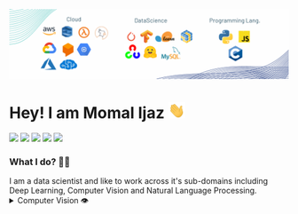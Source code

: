 <img src="github_cover.png" />

<h1>Hey! I am Momal Ijaz <img src="https://raw.githubusercontent.com/ABSphreak/ABSphreak/master/gifs/Hi.gif" width="30px"></a></h1>

<a href="https://www.linkedin.com/in/momal-ijaz/"><img src="https://github.com/ashutosh1919/ashutosh1919/blob/master/logos/linkedin.png" width="40" /></a>
<a href="https://github.com/Momilijaz96"><img src="https://github.com/ashutosh1919/ashutosh1919/blob/master/logos/github-logo.png" width="40" /></a>
<a href="https://www.facebook.com/MomilIjaz"><img src="https://github.com/ashutosh1919/ashutosh1919/blob/master/logos/facebook.png" width="40" /></a>
<a href="mailto:momalijaz26@gmail.com"><img src="https://github.com/ashutosh1919/ashutosh1919/blob/master/logos/google-plus.png" width="40" /></a>
<a href="https://twitter.com/IjazMomal"><img src="https://github.com/ashutosh1919/ashutosh1919/blob/master/logos/twitter.png" width="40" /></a>

<h3> What I do? 👩‍💻 </h3>
I am a data scientist and like to work across it's sub-domains including Deep Learning, Computer Vision and Natural Language Processing.
<details>
<summary>Computer Vision 👁️ </summary>
<ul>
  <li><a href="https://github.com/Momilijaz96/Face-DTR">Face-Detection-Recognition-Tracking</a></li>
  <li><a href="https://github.com/Momilijaz96/LPN-LightWeightPoseNetwork-">LightWeight-Human-Pose-Estimator</a></li>
  <li><a href="https://github.com/Momilijaz96/FC-Convolution-AutoEncoder">AutoEncoders</a></li>
  <li><a href="https://github.com/Momilijaz96/CannyEdgeDetection">CannyEdges-From-Scratch</a></li>
  <li>More projcets coming soon...</li>
</ul>
</details>
